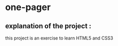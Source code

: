 <h1> one-pager</h1>

<h2>explanation of the project :</h2>

this project is an exercise to learn HTML5 and CSS3
